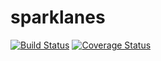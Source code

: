 sparklanes
==========

[![Build Status](https://travis-ci.org/ksbg/pyspark-etl.svg?branch=example)](https://travis-ci.org/ksbg/pyspark-etl)
[![Coverage Status](https://coveralls.io/repos/github/ksbg/pyspark-etl/badge.svg?branch=example)](https://coveralls.io/github/ksbg/pyspark-etl?branch=example)